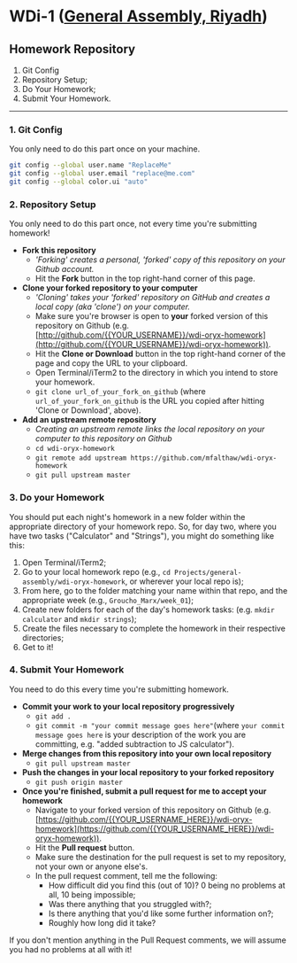# WDi-1 ([General Assembly, Riyadh](https://generalassemb.ly/riyadh))
## Homework Repository

1. Git Config
2. Repository Setup;
3. Do Your Homework;
4. Submit Your Homework.

___

### 1. Git Config

You only need to do this part once on your machine.

```sh
git config --global user.name "ReplaceMe"
git config --global user.email "replace@me.com"
git config --global color.ui "auto"
```

### 2. Repository Setup

You only need to do this part once, not every time you're submitting homework!

- **Fork this repository**
    + *'Forking' creates a personal, 'forked' copy of this repository on your Github account.*
    + Hit the **Fork** button in the top right-hand corner of this page.
- **Clone your forked repository to your computer**
    + *'Cloning' takes your 'forked' repository on GitHub and creates a local copy (aka 'clone') on your computer.*
    + Make sure you're browser is open to **your** forked version of this repository on Github (e.g. [http://github.com/{{YOUR_USERNAME}}/wdi-oryx-homework](http://github.com/{{YOUR_USERNAME}}/wdi-oryx-homework)).
    + Hit the **Clone or Download** button in the top right-hand corner of the page and copy the URL to your clipboard.
    + Open Terminal/iTerm2 to the directory in which you intend to store your homework.
    + `git clone url_of_your_fork_on_github` (where `url_of_your_fork_on_github` is the URL you copied after hitting 'Clone or Download', above).
- **Add an upstream remote repository**
    +  *Creating an upstream remote links the local repository on your computer to this repository on Github*
    + `cd wdi-oryx-homework`
    + `git remote add upstream https://github.com/mfalthaw/wdi-oryx-homework`
    + `git pull upstream master`

### 3. Do your Homework

You should put each night's homework in a new folder within the appropriate directory of your homework repo. So, for day two, where you have two tasks ("Calculator" and "Strings"), you might do something like this:

1. Open Terminal/iTerm2;
2. Go to your local homework repo (e.g., `cd Projects/general-assembly/wdi-oryx-homework`, or wherever your local repo is);
3. From here, go to the folder matching your name within that repo, and the appropriate week (e.g., `Groucho_Marx/week_01`);
4. Create new folders for each of the day's homework tasks: (e.g. `mkdir calculator` and `mkdir strings`);
5. Create the files necessary to complete the homework in their respective directories;
6. Get to it!

### 4. Submit Your Homework

You need to do this every time you're submitting homework.

- **Commit your work to your local repository progressively**
    + `git add .`
    + `git commit -m "your commit message goes here"`(where `your commit message goes here` is your description of the work you are committing, e.g. "added subtraction to JS calculator").
- **Merge changes from this repository into your own local repository**
    + `git pull upstream master`
- **Push the changes in your local repository to your forked repository**
    + `git push origin master`
- **Once you're finished, submit a pull request for me to accept your homework**
    + Navigate to your forked version of this repository on Github (e.g. [https://github.com/{{YOUR_USERNAME_HERE}}/wdi-oryx-homework](https://github.com/{{YOUR_USERNAME_HERE}}/wdi-oryx-homework)).
    + Hit the **Pull request** button.
    + Make sure the destination for the pull request is set to my repository, not your own or anyone else's.
    - In the pull request comment, tell me the following:
        + How difficult did you find this (out of 10)? 0 being no problems at all, 10 being impossible;
        + Was there anything that you struggled with?;
        + Is there anything that you'd like some further information on?;
        + Roughly how long did it take?

If you don't mention anything in the Pull Request comments, we will assume you had no problems at all with it!
